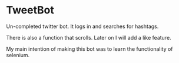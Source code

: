 # TweetBot
Un-completed twitter bot. It logs in and searches for hashtags. 

There is also a function that scrolls. Later on I will add a like feature. 

My main intention of making this bot was to learn the functionality of selenium. 
